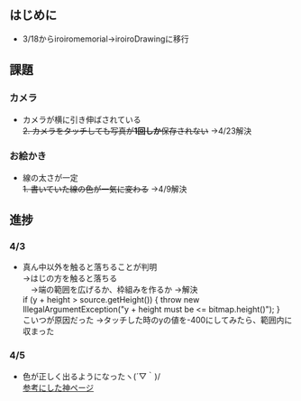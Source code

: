 ## はじめに
- 3/18からiroiromemorial→iroiroDrawingに移行

## 課題
### カメラ
- カメラが横に引き伸ばされている   
~~2.  カメラをタッチしても写真が**1回しか**保存されない~~ →4/23解決

### お絵かき　
- 線の太さが一定  
~~1. 書いていた線の色が一気に変わる~~ →4/9解決

## 進捗
### 4/3
- 真ん中以外を触ると落ちることが判明  
→はじの方を触ると落ちる  
　→端の範囲を広げるか、枠組みを作るか
→解決  
 if (y + height > source.getHeight()) {
            throw new IllegalArgumentException("y + height must be <= bitmap.height()");
        }  
        こいつが原因だった
        →タッチした時のyの値を-400にしてみたら、範囲内に収まった

### 4/5
- 色が正しく出るようになったヽ(´▽｀)/  
[参考にした神ページ](https://stackoverflow.com/questions/5669501/how-do-you-get-the-rgb-values-from-a-bitmap-on-an-android-device)





